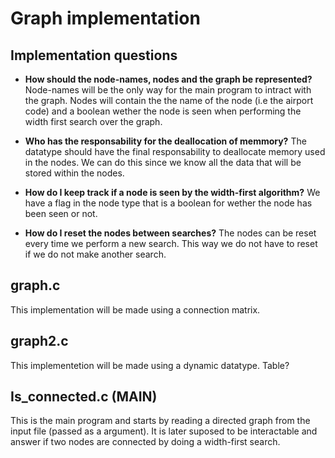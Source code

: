 # Graph implementation

## Implementation questions
- **How should the node-names, nodes and the graph be represented?**
Node-names will be the only way for the main program to intract with the graph. Nodes will contain the the name of the 
node (i.e the airport code) and a boolean wether the node is seen when performing the width first search over the graph.

- **Who has the responsability for the deallocation of memmory?**
The datatype should have the final responsability to deallocate memory used in the nodes. We can do this since we
know all the data that will be stored within the nodes.

- **How do I keep track if a node is seen by the width-first algorithm?**
We have a flag in the node type that is a boolean for wether the node has been seen or not.

- **How do I reset the nodes between searches?**
The nodes can be reset every time we perform a new search. This way we do not have to reset if we do not make another
search.

## graph.c
This implementation will be made using a connection matrix. 

## graph2.c
This implementetion will be made using a dynamic datatype. Table?

## Is_connected.c (MAIN)
This is the main program and starts by reading a directed graph from the input file (passed as a argument). It is later
suposed to be interactable and answer if two nodes are connected by doing a width-first search.
